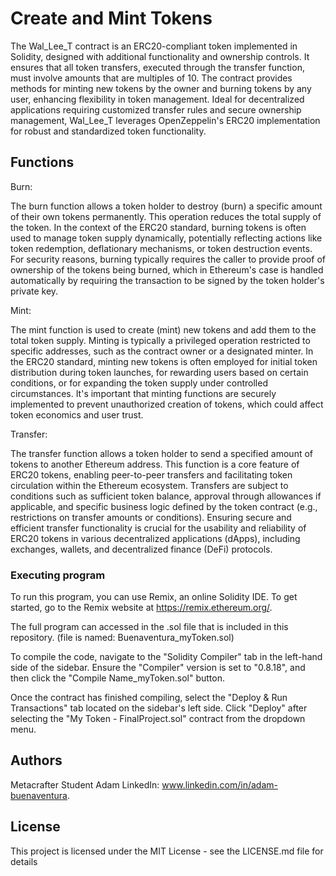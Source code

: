 # Create and Mint Tokens

The Wal_Lee_T contract is an ERC20-compliant token implemented in Solidity, designed with additional functionality and ownership controls. It ensures that all token transfers, executed through the transfer function, must involve amounts that are multiples of 10. The contract provides methods for minting new tokens by the owner and burning tokens by any user, enhancing flexibility in token management. Ideal for decentralized applications requiring customized transfer rules and secure ownership management, Wal_Lee_T leverages OpenZeppelin's ERC20 implementation for robust and standardized token functionality.

## Functions

Burn:

The burn function allows a token holder to destroy (burn) a specific amount of their own tokens permanently. This operation reduces the total supply of the token. In the context of the ERC20 standard, burning tokens is often used to manage token supply dynamically, potentially reflecting actions like token redemption, deflationary mechanisms, or token destruction events. For security reasons, burning typically requires the caller to provide proof of ownership of the tokens being burned, which in Ethereum's case is handled automatically by requiring the transaction to be signed by the token holder's private key.

Mint:

The mint function is used to create (mint) new tokens and add them to the total token supply. Minting is typically a privileged operation restricted to specific addresses, such as the contract owner or a designated minter. In the ERC20 standard, minting new tokens is often employed for initial token distribution during token launches, for rewarding users based on certain conditions, or for expanding the token supply under controlled circumstances. It's important that minting functions are securely implemented to prevent unauthorized creation of tokens, which could affect token economics and user trust.

Transfer:

The transfer function allows a token holder to send a specified amount of tokens to another Ethereum address. This function is a core feature of ERC20 tokens, enabling peer-to-peer transfers and facilitating token circulation within the Ethereum ecosystem. Transfers are subject to conditions such as sufficient token balance, approval through allowances if applicable, and specific business logic defined by the token contract (e.g., restrictions on transfer amounts or conditions). Ensuring secure and efficient transfer functionality is crucial for the usability and reliability of ERC20 tokens in various decentralized applications (dApps), including exchanges, wallets, and decentralized finance (DeFi) protocols.

### Executing program

To run this program, you can use Remix, an online Solidity IDE. To get started, go to the Remix website at https://remix.ethereum.org/.

The full program can accessed in the .sol file that is included in this repository. (file is named: Buenaventura_myToken.sol)

To compile the code, navigate to the "Solidity Compiler" tab in the left-hand side of the sidebar. Ensure the "Compiler" version is set to "0.8.18", and then click the "Compile Name_myToken.sol" button.

Once the contract has finished compiling, select the "Deploy & Run Transactions" tab located on the sidebar's left side. Click "Deploy" after selecting the "My Token - FinalProject.sol" contract from the dropdown menu.

## Authors

Metacrafter Student Adam
LinkedIn: www.linkedin.com/in/adam-buenaventura.

## License

This project is licensed under the MIT License - see the LICENSE.md file for details
